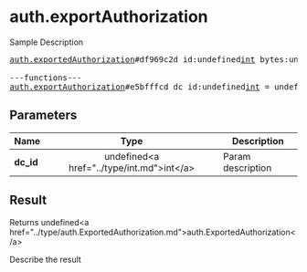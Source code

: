 # auth.exportAuthorization

Sample Description

<pre>
<a href="../constructor/auth.exportedAuthorization">auth.exportedAuthorization</a>#df969c2d id:undefined<a href="../type/int.md">int</a> bytes:undefined<a href="../type/bytes.md">bytes</a> = undefined<a href="../type/auth.ExportedAuthorization.md">auth.ExportedAuthorization</a>;

---functions---
<a href="../method/auth.exportAuthorization.md">auth.exportAuthorization</a>#e5bfffcd dc_id:undefined<a href="../type/int.md">int</a> = undefined<a href="../type/auth.ExportedAuthorization.md">auth.ExportedAuthorization</a>;
</pre>

## Parameters

| Name | Type | Description |
|------|:----:|-------------|
| **dc_id** | undefined&lt;a href=&#34;../type/int.md&#34;&gt;int&lt;/a&gt; | Param description |

## Result

Returns undefined&lt;a href=&#34;../type/auth.ExportedAuthorization.md&#34;&gt;auth.ExportedAuthorization&lt;/a&gt;

Describe the result

